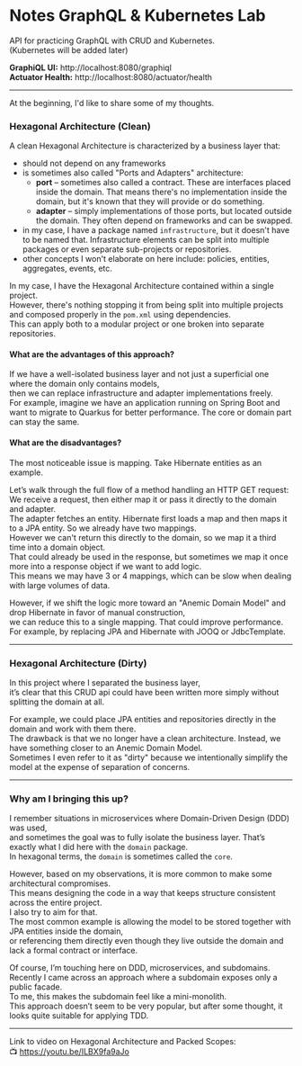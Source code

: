 # Notes GraphQL & Kubernetes Lab

API for practicing GraphQL with CRUD and Kubernetes.  
(Kubernetes will be added later)

**GraphiQL UI:** http://localhost:8080/graphiql  
**Actuator Health:** http://localhost:8080/actuator/health

---

At the beginning, I'd like to share some of my thoughts.

### Hexagonal Architecture (Clean)

A clean Hexagonal Architecture is characterized by a business layer that:
- should not depend on any frameworks
- is sometimes also called "Ports and Adapters" architecture:
    - **port** – sometimes also called a contract. These are interfaces placed inside the domain. That means there's no implementation inside the domain, but it's known that they will provide or do something.
    - **adapter** – simply implementations of those ports, but located outside the domain. They often depend on frameworks and can be swapped.
- in my case, I have a package named `infrastructure`, but it doesn't have to be named that. Infrastructure elements can be split into multiple packages or even separate sub-projects or repositories.
- other concepts I won't elaborate on here include: policies, entities, aggregates, events, etc.

In my case, I have the Hexagonal Architecture contained within a single project.  
However, there's nothing stopping it from being split into multiple projects and composed properly in the `pom.xml` using dependencies.  
This can apply both to a modular project or one broken into separate repositories.

#### What are the advantages of this approach?

If we have a well-isolated business layer and not just a superficial one where the domain only contains models,  
then we can replace infrastructure and adapter implementations freely.  
For example, imagine we have an application running on Spring Boot and want to migrate to Quarkus for better performance. The core or domain part can stay the same.

#### What are the disadvantages?

The most noticeable issue is mapping. Take Hibernate entities as an example.

Let’s walk through the full flow of a method handling an HTTP GET request:  
We receive a request, then either map it or pass it directly to the domain and adapter.  
The adapter fetches an entity. Hibernate first loads a map and then maps it to a JPA entity. So we already have two mappings.  
However we can't return this directly to the domain, so we map it a third time into a domain object.  
That could already be used in the response, but sometimes we map it once more into a response object if we want to add logic.  
This means we may have 3 or 4 mappings, which can be slow when dealing with large volumes of data.

However, if we shift the logic more toward an "Anemic Domain Model" and drop Hibernate in favor of manual construction,  
we can reduce this to a single mapping. That could improve performance.  
For example, by replacing JPA and Hibernate with JOOQ or JdbcTemplate.

---

### Hexagonal Architecture (Dirty)

In this project where I separated the business layer,  
it’s clear that this CRUD api could have been written more simply without splitting the domain at all.

For example, we could place JPA entities and repositories directly in the domain and work with them there.  
The drawback is that we no longer have a clean architecture. Instead, we have something closer to an Anemic Domain Model.  
Sometimes I even refer to it as "dirty" because we intentionally simplify the model at the expense of separation of concerns.

---

### Why am I bringing this up?

I remember situations in microservices where Domain-Driven Design (DDD) was used,  
and sometimes the goal was to fully isolate the business layer. That’s exactly what I did here with the `domain` package.  
In hexagonal terms, the `domain` is sometimes called the `core`.

However, based on my observations, it is more common to make some architectural compromises.  
This means designing the code in a way that keeps structure consistent across the entire project.  
I also try to aim for that.  
The most common example is allowing the model to be stored together with JPA entities inside the domain,  
or referencing them directly even though they live outside the domain and lack a formal contract or interface.

Of course, I’m touching here on DDD, microservices, and subdomains.  
Recently I came across an approach where a subdomain exposes only a public facade.  
To me, this makes the subdomain feel like a mini-monolith.  
This approach doesn’t seem to be very popular, but after some thought, it looks quite suitable for applying TDD.

---

Link to video on Hexagonal Architecture and Packed Scopes:  
📺 https://youtu.be/ILBX9fa9aJo
